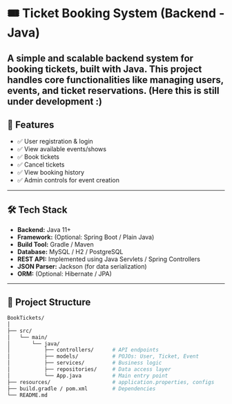 # 🎟️ Ticket Booking System (Backend - Java)

A simple and scalable backend system for booking tickets, built with Java. This project handles core functionalities like managing users, events, and ticket reservations.
(Here this is still under development :)
---

## 🚀 Features

- ✅ User registration & login
- ✅ View available events/shows
- ✅ Book tickets 
- ✅ Cancel tickets
- ✅ View booking history
- ✅ Admin controls for event creation

---

## 🛠️ Tech Stack

- **Backend:** Java 11+
- **Framework:** (Optional: Spring Boot / Plain Java)
- **Build Tool:** Gradle / Maven
- **Database:** MySQL / H2 / PostgreSQL
- **REST API:** Implemented using Java Servlets / Spring Controllers
- **JSON Parser:** Jackson (for data serialization)
- **ORM:** (Optional: Hibernate / JPA)

---

## 📁 Project Structure

```bash
BookTickets/
│
├── src/
│   └── main/
│       └── java/
│           ├── controllers/      # API endpoints
│           ├── models/           # POJOs: User, Ticket, Event
│           ├── services/         # Business logic
│           ├── repositories/     # Data access layer
│           └── App.java          # Main entry point
├── resources/                    # application.properties, configs
├── build.gradle / pom.xml        # Dependencies
└── README.md
